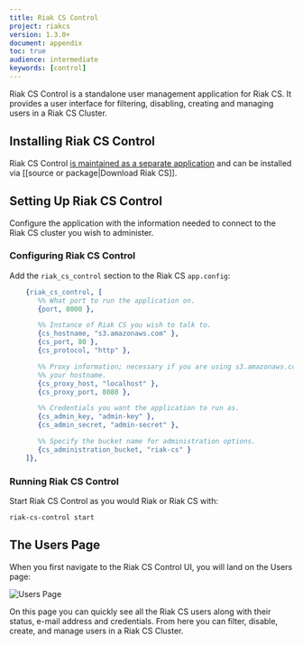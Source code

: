 ```yaml
---
title: Riak CS Control
project: riakcs
version: 1.3.0+
document: appendix
toc: true
audience: intermediate
keywords: [control]
---
```


Riak CS Control is a standalone user management application for Riak CS.  It provides a user interface for filtering, disabling, creating and managing users in a Riak CS Cluster.

## Installing Riak CS Control

Riak CS Control [is maintained as a separate application](https://github.com/basho/riak_cs_control) and can be installed via [[source or package|Download Riak CS]].

## Setting Up Riak CS Control

Configure the application with the information needed to connect to the Riak CS cluster you wish to administer.

### Configuring Riak CS Control

Add the `riak_cs_control` section to the Riak CS `app.config`:

``` erlang
    {riak_cs_control, [
       %% What port to run the application on.
       {port, 8000 },

       %% Instance of Riak CS you wish to talk to.
       {cs_hostname, "s3.amazonaws.com" },
       {cs_port, 80 },
       {cs_protocol, "http" },

       %% Proxy information; necessary if you are using s3.amazonaws.com as
       %% your hostname.
       {cs_proxy_host, "localhost" },
       {cs_proxy_port, 8080 },

       %% Credentials you want the application to run as.
       {cs_admin_key, "admin-key" },
       {cs_admin_secret, "admin-secret" },

       %% Specify the bucket name for administration options.
       {cs_administration_bucket, "riak-cs" }
    ]},
```

### Running Riak CS Control

Start Riak CS Control as you would Riak or Riak CS with:

```
riak-cs-control start
```

## The Users Page

When you first navigate to the Riak CS Control UI, you will land on the Users page:

![Users Page](/images/cs_control_users.png)

On this page you can quickly see all the Riak CS users along with their status, e-mail address
and credentials. From here you can filter, disable, create, and manage users in a Riak CS Cluster.

